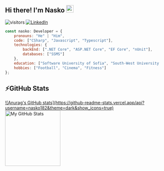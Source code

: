 ## Hi there! I'm Nasko <img src="https://media.giphy.com/media/hvRJCLFzcasrR4ia7z/giphy.gif" width="24px" height="24px">

![visitors](https://komarev.com/ghpvc/?username=nasko182)
[![LinkedIn](https://img.shields.io/badge/-LinkedIn-0e76a8?style=flat-square&logo=Linkedin&logoColor=white)](https://www.linkedin.com/in/nasko-stanoev-514790247/)

```javascript
const nasko: Developer = {
    pronouns: "He" | "Him",
    code: ["CSharp", "Javascript", "Typescript"],
    technologies: {
        backEnd: [".NET Core", "ASP.NET Core", "EF Core", "nUnit"],
        databases: ["SSMS"]
    },
    education: ["Software University of Sofia", "South-West University Neofit Rilski"],
    hobbies: ["Football", "Cinema", "Fitness"]
};
```

## ⚡GitHub Stats

<a href="https://github.com/nasko182">
![Anurag's GitHub stats](https://github-readme-stats.vercel.app/api?username=nasko182&theme=dark&show_icons=true)
  <img height="180em" alt="My GitHub Stats" src="https://github-readme-stats.vercel.app/api/top-langs/?username=nasko182&langs_count=6&layout=compact&bg_color=00000000&text_color=3498db&hide_border=true&count_private=true&include_all_commits=true&hide=smalltalk,shell,html,scss,css" />
</a>
